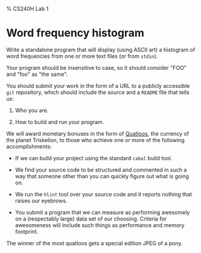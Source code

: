% CS240H Lab 1

# Word frequency histogram

Write a standalone program that will display (using ASCII art) a
histogram of word frequencies from one or more text files (or from
`stdin`).

Your program should be insensitive to case, so it should consider
"FOO" and "foo" as "the same".

You should submit your work in the form of a URL to a publicly
accessible `git` repository, which should include the source and a
`README` file that tells us:

1. Who you are.

1. How to build and run your program.

We will award monetary bonuses in the form of
[Quatloos](http://en.wikipedia.org/wiki/Quatloo), the currency of the
planet Triskelion, to those who achieve one or more of the following
accomplishments:

* If we can build your project using the standard `cabal` build tool.

* We find your source code to be structured and commented in such a
  way that someone other than you can quickly figure out what is going
  on.

* We run the `hlint` tool over your source code and it reports nothing
  that raises our eyebrows.
  
* You submit a program that we can measure as performing awesomely on
  a (respectably large) data set of our choosing.  Criteria for
  awesomeness will include such things as performance and memory
  footprint.

The winner of the most quatloos gets a special edition JPEG of a pony.
